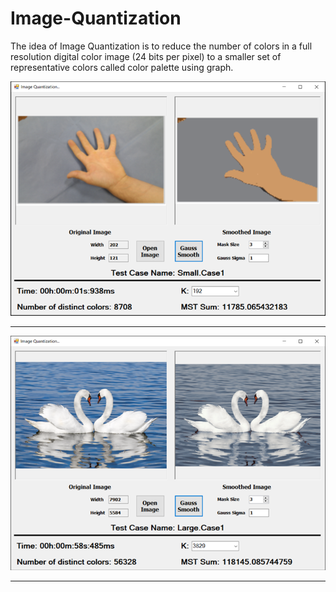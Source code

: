# Image-Quantization
The idea of Image Quantization is to reduce the number of colors in a full resolution digital color image (24 bits per pixel) to a smaller set of representative colors called color palette using graph. 

![](https://raw.githubusercontent.com/Abdelrahman-Yasser-1/Image-Quantization/main/ScreenShots/Picture5.png)

                
----
                    

![](https://raw.githubusercontent.com/Abdelrahman-Yasser-1/Image-Quantization/main/ScreenShots/Picture9.png)

                
----
                    
